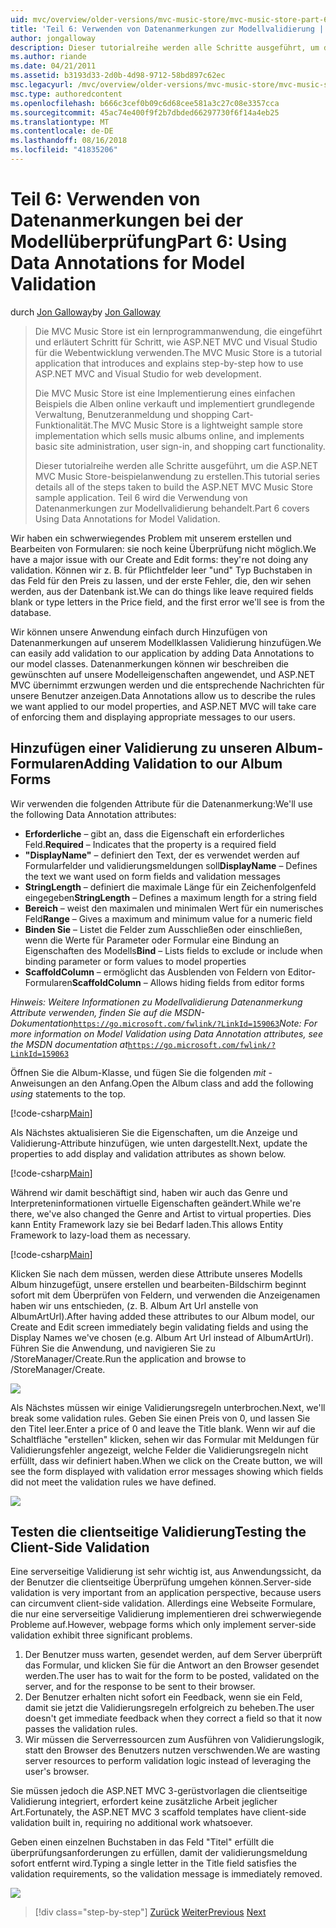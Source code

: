 ```yaml
---
uid: mvc/overview/older-versions/mvc-music-store/mvc-music-store-part-6
title: 'Teil 6: Verwenden von Datenanmerkungen zur Modellvalidierung | Microsoft-Dokumentation'
author: jongalloway
description: Dieser tutorialreihe werden alle Schritte ausgeführt, um die ASP.NET MVC Music Store-beispielanwendung zu erstellen. Teil 6 wird die Verwendung von Datenanmerkungen für Modell V behandelt...
ms.author: riande
ms.date: 04/21/2011
ms.assetid: b3193d33-2d0b-4d98-9712-58bd897c62ec
msc.legacyurl: /mvc/overview/older-versions/mvc-music-store/mvc-music-store-part-6
msc.type: authoredcontent
ms.openlocfilehash: b666c3cef0b09c6d68cee581a3c27c08e3357cca
ms.sourcegitcommit: 45ac74e400f9f2b7dbded66297730f6f14a4eb25
ms.translationtype: MT
ms.contentlocale: de-DE
ms.lasthandoff: 08/16/2018
ms.locfileid: "41835206"
---
```

<a name="part-6-using-data-annotations-for-model-validation"></a><span data-ttu-id="b3629-104">Teil 6: Verwenden von Datenanmerkungen bei der Modellüberprüfung</span><span class="sxs-lookup"><span data-stu-id="b3629-104">Part 6: Using Data Annotations for Model Validation</span></span>
====================
<span data-ttu-id="b3629-105">durch [Jon Galloway](https://github.com/jongalloway)</span><span class="sxs-lookup"><span data-stu-id="b3629-105">by [Jon Galloway](https://github.com/jongalloway)</span></span>

> <span data-ttu-id="b3629-106">Die MVC Music Store ist ein lernprogrammanwendung, die eingeführt und erläutert Schritt für Schritt, wie ASP.NET MVC und Visual Studio für die Webentwicklung verwenden.</span><span class="sxs-lookup"><span data-stu-id="b3629-106">The MVC Music Store is a tutorial application that introduces and explains step-by-step how to use ASP.NET MVC and Visual Studio for web development.</span></span>  
>   
> <span data-ttu-id="b3629-107">Die MVC Music Store ist eine Implementierung eines einfachen Beispiels die Alben online verkauft und implementiert grundlegende Verwaltung, Benutzeranmeldung und shopping Cart-Funktionalität.</span><span class="sxs-lookup"><span data-stu-id="b3629-107">The MVC Music Store is a lightweight sample store implementation which sells music albums online, and implements basic site administration, user sign-in, and shopping cart functionality.</span></span>  
>   
> <span data-ttu-id="b3629-108">Dieser tutorialreihe werden alle Schritte ausgeführt, um die ASP.NET MVC Music Store-beispielanwendung zu erstellen.</span><span class="sxs-lookup"><span data-stu-id="b3629-108">This tutorial series details all of the steps taken to build the ASP.NET MVC Music Store sample application.</span></span> <span data-ttu-id="b3629-109">Teil 6 wird die Verwendung von Datenanmerkungen zur Modellvalidierung behandelt.</span><span class="sxs-lookup"><span data-stu-id="b3629-109">Part 6 covers Using Data Annotations for Model Validation.</span></span>


<span data-ttu-id="b3629-110">Wir haben ein schwerwiegendes Problem mit unserem erstellen und Bearbeiten von Formularen: sie noch keine Überprüfung nicht möglich.</span><span class="sxs-lookup"><span data-stu-id="b3629-110">We have a major issue with our Create and Edit forms: they're not doing any validation.</span></span> <span data-ttu-id="b3629-111">Können wir z. B. für Pflichtfelder leer "und" Typ Buchstaben in das Feld für den Preis zu lassen, und der erste Fehler, die, den wir sehen werden, aus der Datenbank ist.</span><span class="sxs-lookup"><span data-stu-id="b3629-111">We can do things like leave required fields blank or type letters in the Price field, and the first error we'll see is from the database.</span></span>

<span data-ttu-id="b3629-112">Wir können unsere Anwendung einfach durch Hinzufügen von Datenanmerkungen auf unserem Modellklassen Validierung hinzufügen.</span><span class="sxs-lookup"><span data-stu-id="b3629-112">We can easily add validation to our application by adding Data Annotations to our model classes.</span></span> <span data-ttu-id="b3629-113">Datenanmerkungen können wir beschreiben die gewünschten auf unsere Modelleigenschaften angewendet, und ASP.NET MVC übernimmt erzwungen werden und die entsprechende Nachrichten für unsere Benutzer anzeigen.</span><span class="sxs-lookup"><span data-stu-id="b3629-113">Data Annotations allow us to describe the rules we want applied to our model properties, and ASP.NET MVC will take care of enforcing them and displaying appropriate messages to our users.</span></span>

## <a name="adding-validation-to-our-album-forms"></a><span data-ttu-id="b3629-114">Hinzufügen einer Validierung zu unseren Album-Formularen</span><span class="sxs-lookup"><span data-stu-id="b3629-114">Adding Validation to our Album Forms</span></span>

<span data-ttu-id="b3629-115">Wir verwenden die folgenden Attribute für die Datenanmerkung:</span><span class="sxs-lookup"><span data-stu-id="b3629-115">We'll use the following Data Annotation attributes:</span></span>

- <span data-ttu-id="b3629-116">**Erforderliche** – gibt an, dass die Eigenschaft ein erforderliches Feld.</span><span class="sxs-lookup"><span data-stu-id="b3629-116">**Required** – Indicates that the property is a required field</span></span>
- <span data-ttu-id="b3629-117">**"DisplayName"** – definiert den Text, der es verwendet werden auf Formularfelder und validierungsmeldungen soll</span><span class="sxs-lookup"><span data-stu-id="b3629-117">**DisplayName** – Defines the text we want used on form fields and validation messages</span></span>
- <span data-ttu-id="b3629-118">**StringLength** – definiert die maximale Länge für ein Zeichenfolgenfeld eingegeben</span><span class="sxs-lookup"><span data-stu-id="b3629-118">**StringLength** – Defines a maximum length for a string field</span></span>
- <span data-ttu-id="b3629-119">**Bereich** – weist den maximalen und minimalen Wert für ein numerisches Feld</span><span class="sxs-lookup"><span data-stu-id="b3629-119">**Range** – Gives a maximum and minimum value for a numeric field</span></span>
- <span data-ttu-id="b3629-120">**Binden Sie** – Listet die Felder zum Ausschließen oder einschließen, wenn die Werte für Parameter oder Formular eine Bindung an Eigenschaften des Modells</span><span class="sxs-lookup"><span data-stu-id="b3629-120">**Bind** – Lists fields to exclude or include when binding parameter or form values to model properties</span></span>
- <span data-ttu-id="b3629-121">**ScaffoldColumn** – ermöglicht das Ausblenden von Feldern von Editor-Formularen</span><span class="sxs-lookup"><span data-stu-id="b3629-121">**ScaffoldColumn** – Allows hiding fields from editor forms</span></span>

<span data-ttu-id="b3629-122">*Hinweis: Weitere Informationen zu Modellvalidierung Datenanmerkung Attribute verwenden, finden Sie auf die MSDN-Dokumentation*[`https://go.microsoft.com/fwlink/?LinkId=159063`](https://go.microsoft.com/fwlink/?LinkId=159063)</span><span class="sxs-lookup"><span data-stu-id="b3629-122">*Note: For more information on Model Validation using Data Annotation attributes, see the MSDN documentation at*[`https://go.microsoft.com/fwlink/?LinkId=159063`](https://go.microsoft.com/fwlink/?LinkId=159063)</span></span>

<span data-ttu-id="b3629-123">Öffnen Sie die Album-Klasse, und fügen Sie die folgenden *mit* -Anweisungen an den Anfang.</span><span class="sxs-lookup"><span data-stu-id="b3629-123">Open the Album class and add the following *using* statements to the top.</span></span>

[!code-csharp[Main](mvc-music-store-part-6/samples/sample1.cs)]

<span data-ttu-id="b3629-124">Als Nächstes aktualisieren Sie die Eigenschaften, um die Anzeige und Validierung-Attribute hinzufügen, wie unten dargestellt.</span><span class="sxs-lookup"><span data-stu-id="b3629-124">Next, update the properties to add display and validation attributes as shown below.</span></span>

[!code-csharp[Main](mvc-music-store-part-6/samples/sample2.cs)]

<span data-ttu-id="b3629-125">Während wir damit beschäftigt sind, haben wir auch das Genre und Interpreteninformationen virtuelle Eigenschaften geändert.</span><span class="sxs-lookup"><span data-stu-id="b3629-125">While we're there, we've also changed the Genre and Artist to virtual properties.</span></span> <span data-ttu-id="b3629-126">Dies kann Entity Framework lazy sie bei Bedarf laden.</span><span class="sxs-lookup"><span data-stu-id="b3629-126">This allows Entity Framework to lazy-load them as necessary.</span></span>

[!code-csharp[Main](mvc-music-store-part-6/samples/sample3.cs)]

<span data-ttu-id="b3629-127">Klicken Sie nach dem müssen, werden diese Attribute unseres Modells Album hinzugefügt, unsere erstellen und bearbeiten-Bildschirm beginnt sofort mit dem Überprüfen von Feldern, und verwenden die Anzeigenamen haben wir uns entschieden, (z. B. Album Art Url anstelle von AlbumArtUrl).</span><span class="sxs-lookup"><span data-stu-id="b3629-127">After having added these attributes to our Album model, our Create and Edit screen immediately begin validating fields and using the Display Names we've chosen (e.g. Album Art Url instead of AlbumArtUrl).</span></span> <span data-ttu-id="b3629-128">Führen Sie die Anwendung, und navigieren Sie zu /StoreManager/Create.</span><span class="sxs-lookup"><span data-stu-id="b3629-128">Run the application and browse to /StoreManager/Create.</span></span>

![](mvc-music-store-part-6/_static/image1.png)

<span data-ttu-id="b3629-129">Als Nächstes müssen wir einige Validierungsregeln unterbrochen.</span><span class="sxs-lookup"><span data-stu-id="b3629-129">Next, we'll break some validation rules.</span></span> <span data-ttu-id="b3629-130">Geben Sie einen Preis von 0, und lassen Sie den Titel leer.</span><span class="sxs-lookup"><span data-stu-id="b3629-130">Enter a price of 0 and leave the Title blank.</span></span> <span data-ttu-id="b3629-131">Wenn wir auf die Schaltfläche "erstellen" klicken, sehen wir das Formular mit Meldungen für Validierungsfehler angezeigt, welche Felder die Validierungsregeln nicht erfüllt, dass wir definiert haben.</span><span class="sxs-lookup"><span data-stu-id="b3629-131">When we click on the Create button, we will see the form displayed with validation error messages showing which fields did not meet the validation rules we have defined.</span></span>

![](mvc-music-store-part-6/_static/image2.png)

## <a name="testing-the-client-side-validation"></a><span data-ttu-id="b3629-132">Testen die clientseitige Validierung</span><span class="sxs-lookup"><span data-stu-id="b3629-132">Testing the Client-Side Validation</span></span>

<span data-ttu-id="b3629-133">Eine serverseitige Validierung ist sehr wichtig ist, aus Anwendungssicht, da der Benutzer die clientseitige Überprüfung umgehen können.</span><span class="sxs-lookup"><span data-stu-id="b3629-133">Server-side validation is very important from an application perspective, because users can circumvent client-side validation.</span></span> <span data-ttu-id="b3629-134">Allerdings eine Webseite Formulare, die nur eine serverseitige Validierung implementieren drei schwerwiegende Probleme auf.</span><span class="sxs-lookup"><span data-stu-id="b3629-134">However, webpage forms which only implement server-side validation exhibit three significant problems.</span></span>

1. <span data-ttu-id="b3629-135">Der Benutzer muss warten, gesendet werden, auf dem Server überprüft das Formular, und klicken Sie für die Antwort an den Browser gesendet werden.</span><span class="sxs-lookup"><span data-stu-id="b3629-135">The user has to wait for the form to be posted, validated on the server, and for the response to be sent to their browser.</span></span>
2. <span data-ttu-id="b3629-136">Der Benutzer erhalten nicht sofort ein Feedback, wenn sie ein Feld, damit sie jetzt die Validierungsregeln erfolgreich zu beheben.</span><span class="sxs-lookup"><span data-stu-id="b3629-136">The user doesn't get immediate feedback when they correct a field so that it now passes the validation rules.</span></span>
3. <span data-ttu-id="b3629-137">Wir müssen die Serverressourcen zum Ausführen von Validierungslogik, statt den Browser des Benutzers nutzen verschwenden.</span><span class="sxs-lookup"><span data-stu-id="b3629-137">We are wasting server resources to perform validation logic instead of leveraging the user's browser.</span></span>

<span data-ttu-id="b3629-138">Sie müssen jedoch die ASP.NET MVC 3-gerüstvorlagen die clientseitige Validierung integriert, erfordert keine zusätzliche Arbeit jeglicher Art.</span><span class="sxs-lookup"><span data-stu-id="b3629-138">Fortunately, the ASP.NET MVC 3 scaffold templates have client-side validation built in, requiring no additional work whatsoever.</span></span>

<span data-ttu-id="b3629-139">Geben einen einzelnen Buchstaben in das Feld "Titel" erfüllt die überprüfungsanforderungen zu erfüllen, damit der validierungsmeldung sofort entfernt wird.</span><span class="sxs-lookup"><span data-stu-id="b3629-139">Typing a single letter in the Title field satisfies the validation requirements, so the validation message is immediately removed.</span></span>

![](mvc-music-store-part-6/_static/image3.png)


> [!div class="step-by-step"]
> <span data-ttu-id="b3629-140">[Zurück](mvc-music-store-part-5.md)
> [Weiter](mvc-music-store-part-7.md)</span><span class="sxs-lookup"><span data-stu-id="b3629-140">[Previous](mvc-music-store-part-5.md)
[Next](mvc-music-store-part-7.md)</span></span>

